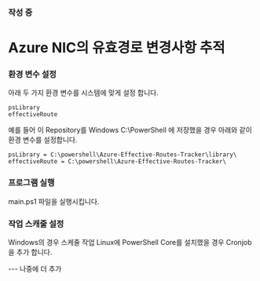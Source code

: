 ### 작성 중

# Azure NIC의 유효경로 변경사항 추적

### 환경 변수 설정
아래 두 가지 환경 변수를 시스템에 맞게 설정 합니다.
````
psLibrary
effectiveRoute
````

예를 들어 이 Repository를 Windows C:\PowerShell 에 저장했을 경우 아래와 같이 환경 변수를 설정합니다.
````
psLibrary = C:\powershell\Azure-Effective-Routes-Tracker\library\
effectiveRoute = C:\powershell\Azure-Effective-Routes-Tracker\
````

### 프로그램 실행
main.ps1 파일을 실행시킵니다.

### 작업 스캐줄 설정
Windows의 경우 스케줄 작업
Linux에 PowerShell Core를 설치했을 경우 Cronjob을 추가 합니다.

--- 나중에 더 추가 